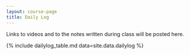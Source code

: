 ```yaml
---
layout: course-page
title: Daily Log
---
```


Links to videos and to the notes written during class will be posted here. 


{% include dailylog_table.md  data=site.data.dailylog %}

<div style="padding-bottom: 40px"></div>

